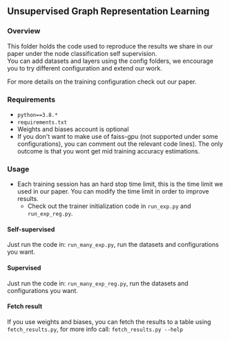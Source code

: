 ## Unsupervised Graph Representation Learning
### Overview
This folder holds the code used to reproduce the results we share in our paper under the node classification self supervision.  
You can add datasets and layers using the config folders, we encourage you to try different configuration and extend our work.

For more details on the training configuration check out our paper.
### Requirements
* `python==3.8.*`
* `requirements.txt`
* Weights and biases account is optional
* If you don't want to make use of faiss-gpu (not supported under some configurations), you can comment out the relevant code lines). The only outcome is that you wont get mid training accuracy estimations. 
### Usage
* Each training session has an hard stop time limit, this is the time limit we used in our paper. You can modify the time limit in order to improve results.
  * Check out the trainer initialization code in `run_exp.py` and `run_exp_reg.py`.
#### Self-supervised
Just run the code in: `run_many_exp.py`, run the datasets and configurations you want.
#### Supervised
Just run the code in: `run_many_exp_reg.py`, run the datasets and configurations you want.
#### Fetch result
If you use weights and biases, you can fetch the results to a table using `fetch_results.py`, for more info call: `fetch_results.py --help`
